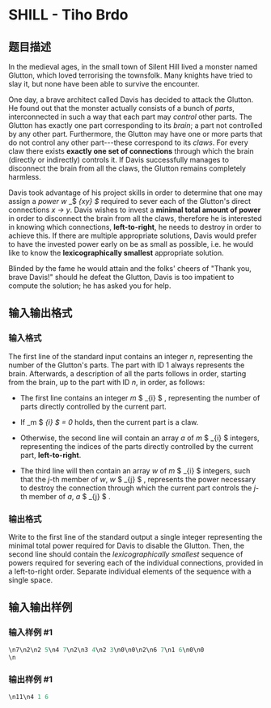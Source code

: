 # SHILL - Tiho Brdo

## 题目描述

In the medieval ages, in the small town of Silent Hill lived a monster named Glutton, which loved terrorising the townsfolk. Many knights have tried to slay it, but none have been able to survive the encounter.

One day, a brave architect called Davis has decided to attack the Glutton. He found out that the monster actually consists of a bunch of _parts_, interconnected in such a way that each part may _control_ other parts. The Glutton has exactly one part corresponding to its _brain_; a part not controlled by any other part. Furthermore, the Glutton may have one or more parts that do not control any other part---these correspond to its _claws_. For every claw there exists **exactly one set of connections** through which the brain (directly or indirectly) controls it. If Davis successfully manages to disconnect the brain from all the claws, the Glutton remains completely harmless.

Davis took advantage of his project skills in order to determine that one may assign a _power_ _w_ _$ _{xy} $_ required to sever each of the Glutton's direct connections _x -> y_. Davis wishes to invest a **minimal total amount of power** in order to disconnect the brain from all the claws, therefore he is interested in knowing which connections, **left-to-right**, he needs to destroy in order to achieve this. If there are multiple appropriate solutions, Davis would prefer to have the invested power early on be as small as possible, i.e. he would like to know the **lexicographically smallest** appropriate solution.

Blinded by the fame he would attain and the folks' cheers of "Thank you, brave Davis!" should he defeat the Glutton, Davis is too impatient to compute the solution; he has asked you for help.

## 输入输出格式

### 输入格式

The first line of the standard input contains an integer _n_, representing the number of the Glutton's parts. The part with ID 1 always represents the brain. Afterwards, a description of all the parts follows in order, starting from the brain, up to the part with ID _n_, in order, as follows:

- The first line contains an integer _m_ $ _{i} $ , representing the number of parts directly controlled by the current part.

- If _m $ _{i} $ = 0_ holds, then the current part is a claw.

- Otherwise, the second line will contain an array _a_ of _m_ $ _{i} $ integers, representing the indices of the parts directly controlled by the current part, **left-to-right**.

- The third line will then contain an array _w_ of _m_ $ _{i} $ integers, such that the _j_-th member of _w_, _w_ $ _{j} $ , represents the power necessary to destroy the connection through which the current part controls the _j_-th member of _a_, _a_ $ _{j} $ .

### 输出格式

Write to the first line of the standard output a single integer representing the minimal total power required for Davis to disable the Glutton. Then, the second line should contain the _lexicographically smallest_ sequence of powers required for severing each of the individual connections, provided in a left-to-right order. Separate individual elements of the sequence with a single space.

## 输入输出样例

### 输入样例 #1

```cpp
\n7\n2\n2 5\n4 7\n2\n3 4\n2 3\n0\n0\n2\n6 7\n1 6\n0\n0
\n
```


### 输出样例 #1

```cpp
\n11\n4 1 6
```


